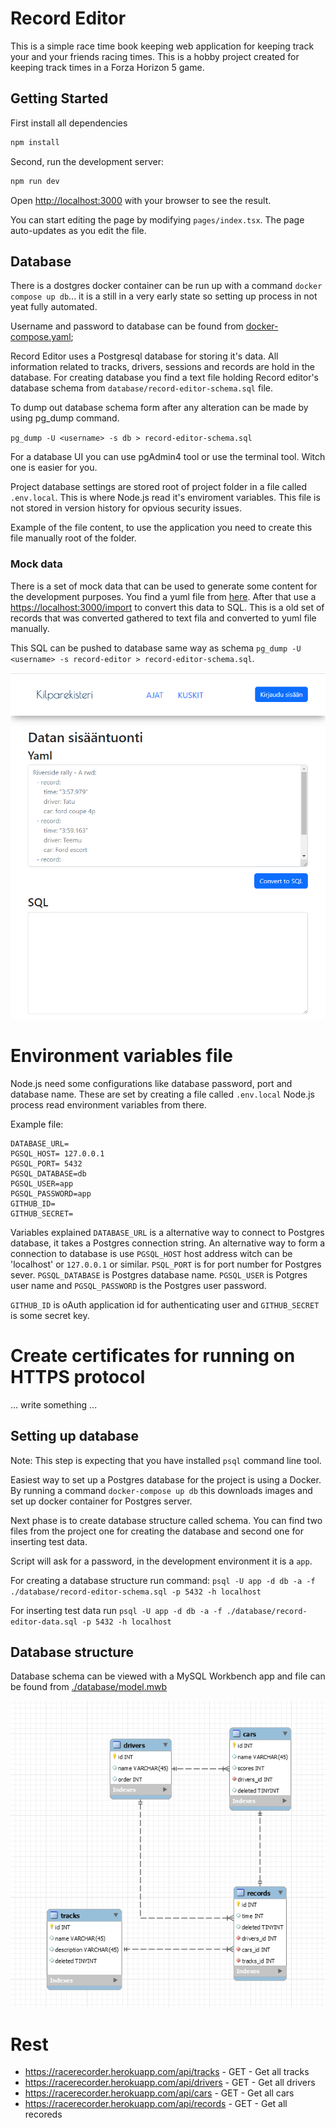 # Record Editor

This is a simple race time book keeping web application for keeping track your and your friends racing times. This is a hobby project  created for keeping track times in a Forza Horizon 5 game.

## Getting Started

First install all dependencies

```bash
npm install
```

Second, run the development server:

```bash
npm run dev
```

Open [http://localhost:3000](http://localhost:3000) with your browser to see the result.

You can start editing the page by modifying `pages/index.tsx`. The page auto-updates as you edit the file.

## Database

There is a dostgres docker container can be run up with a command `docker compose up db`... it is a still in a very early state so setting up process in not yeat fully automated.

Username and password to database can be found from [docker-compose.yaml](https://github.com/puumuki/record-editor/blob/master/docker-compose.yaml);

Record Editor uses a Postgresql database for storing it's data. All information related to tracks, drivers, sessions and records are hold in the database. For creating database you find a text file holding Record editor's database schema from `database/record-editor-schema.sql` file.

To dump out database schema form after any alteration can be made by using pg_dump command.

`pg_dump -U <username> -s db > record-editor-schema.sql`

For a database UI you can use pgAdmin4 tool or use the terminal tool. Witch one is easier for you.

Project database settings are stored root of project folder in a file called `.env.local`. This is where Node.js read it's enviroment variables. This file is not stored in version history for opvious security issues.

Example of the file content, to use the application you need to create this file manually root of the folder.

### Mock data

There is a set of mock data that can be used to generate some content for the development purposes. You find a yuml file from [here](https://github.com/puumuki/record-editor/blob/master/public/forza-ajat-2022-11-12.yaml). After that use a [https://localhost:3000/import](https://localhost:3000/import) to convert this data to SQL. This is a old set of records that was converted gathered to text fila and converted to yuml file manually.

This SQL can be pushed to database same way as schema `pg_dump -U <username> -s record-editor > record-editor-schema.sql`.

![Mocking data](./public/data-import.png?=raw)

# Environment variables file

Node.js need some configurations like database password, port and database name. These are set by creating a file called `.env.local` Node.js process read environment variables from there. 

Example file: 

```
DATABASE_URL=
PGSQL_HOST= 127.0.0.1
PGSQL_PORT= 5432
PGSQL_DATABASE=db
PGSQL_USER=app
PGSQL_PASSWORD=app 
GITHUB_ID=
GITHUB_SECRET=
```

Variables explained `DATABASE_URL` is a alternative way to connect to Postgres database, it takes a Postgres connection string. An alternative way to form a connection to database is use `PGSQL_HOST` host address witch can be 'localhost' or `127.0.0.1` or similar. `PSQL_PORT` is for port number for Postgres sever. `PGSQL_DATABASE` is Postgres database name. `PGSQL_USER` is Potgres user name and `PGSQL_PASSWORD` is the Postgres user password.

`GITHUB_ID` is oAuth application id for authenticating user and `GITHUB_SECRET` is some secret key.


# Create certificates for running on HTTPS protocol

... write something ...

## Setting up database

Note: This step is expecting that you have installed `psql` command line tool.

Easiest way to set up a Postgres database for the project is using a Docker. By running a command `docker-compose up db` this downloads images and set up docker container for Postgres server.

Next phase is to create database structure called schema. You can find two files from the project one for creating the database and second one for inserting test data.

Script will ask for a password, in the development environment it is a `app`.

For creating a database structure run command: `psql -U app -d db -a -f ./database/record-editor-schema.sql -p 5432 -h localhost`

For inserting test data run `psql -U app -d db -a -f ./database/record-editor-data.sql -p 5432 -h localhost`

## Database structure

Database schema can be viewed with a MySQL Workbench app and file can be found from [./database/model.mwb](./database/model.mwb)

![Image](./public/database.png?raw=true)

# Rest 

  * https://racerecorder.herokuapp.com/api/tracks - GET - Get all tracks
  * https://racerecorder.herokuapp.com/api/drivers - GET - Get all drivers
  * https://racerecorder.herokuapp.com/api/cars - GET - Get all cars
  * https://racerecorder.herokuapp.com/api/records - GET - Get all recoreds